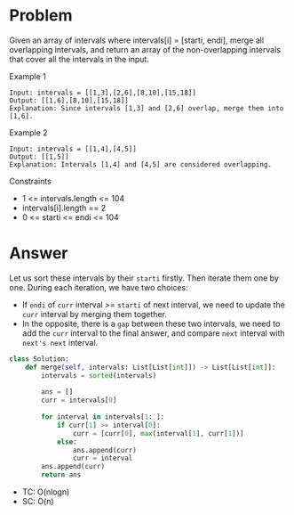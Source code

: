 # Problem
Given an array of intervals where intervals[i] = [starti, endi], merge all overlapping intervals, and return an array of the non-overlapping intervals that cover all the intervals in the input.

Example 1
```
Input: intervals = [[1,3],[2,6],[8,10],[15,18]]
Output: [[1,6],[8,10],[15,18]]
Explanation: Since intervals [1,3] and [2,6] overlap, merge them into [1,6].
```

Example 2
```
Input: intervals = [[1,4],[4,5]]
Output: [[1,5]]
Explanation: Intervals [1,4] and [4,5] are considered overlapping.
```

Constraints
- 1 <= intervals.length <= 104
- intervals[i].length == 2
- 0 <= starti <= endi <= 104
# Answer
Let us sort these intervals by their `starti` firstly. Then iterate them one by one.
During each iteration, we have two choices:
- If `endi` of `curr` interval >= `starti` of next interval, we need to update the `curr` interval by merging them together.
- In the opposite, there is a `gap` between these two intervals, we need to add the `curr` interval to the final answer, and compare `next` interval with `next's next` interval. 
```python
class Solution:
    def merge(self, intervals: List[List[int]]) -> List[List[int]]:
        intervals = sorted(intervals)
        
        ans = []
        curr = intervals[0]
        
        for interval in intervals[1: ]:
            if curr[1] >= interval[0]:
                curr = [curr[0], max(interval[1], curr[1])]
            else:
                ans.append(curr)
                curr = interval
        ans.append(curr)
        return ans
```
- TC: O(nlogn)
- SC: O(n)